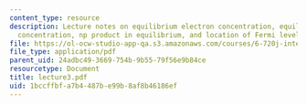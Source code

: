 ```yaml
---
content_type: resource
description: Lecture notes on equilibrium electron concentration, equilibrium hole
  concentration, np product in equilibrium, and location of Fermi level.
file: https://ol-ocw-studio-app-qa.s3.amazonaws.com/courses/6-720j-integrated-microelectronic-devices-spring-2007/1bccffbfa7b4487be99b8af8b46186ef_lecture3.pdf
file_type: application/pdf
parent_uid: 24adbc49-3669-754b-9b55-79f56e9b84ce
resourcetype: Document
title: lecture3.pdf
uid: 1bccffbf-a7b4-487b-e99b-8af8b46186ef
---
```

